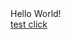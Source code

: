<html>
<head>
</head>
<body>
Hello World!
<br>
<a href="https://sportmaster.onelink.me/QG0d?pid=gomobile_int&af_prt=Gmobile&is_retargeting=true&af_dp=sportmaster%3A%2F%2Fcatalog%2Fkollektsiya_nike_%2F%3Futm_campaign%3DGoMobile_default%26utm_medium%3Dbanner%26utm_source%3Dgomobile%26utm_content%3Dtest&af_web_dp=https%3A%2F%2Fm.sportmaster.ru%2Fcatalog%2Fkollektsiya_nike_%2F%3Futm_campaign%3Dgomobile_default%26utm_medium%3Dbanner%26utm_source%3Dgomobile%26utm_content%3Dtest&af_click_lookback=7d&clickid={clickid}&gm_tracker_id=2&advertising_id={device_id}&sha1_advertising_id={device_id}&md5_advertising_id={device_id}&android_id={device_id}&sha1_android_id={device_id}&md5_android_id={device_id}&idfa={device_id}&sha1_idfa={device_id}">test click</a>
<br>
</body>
</html>
